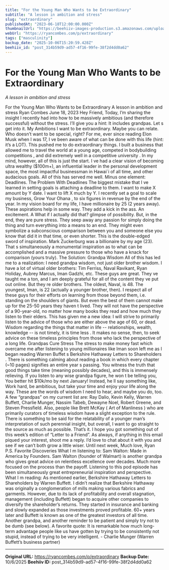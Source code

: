 ```yaml
---
title: "For the Young Man Who Wants to be Extraordinary"
subtitle: "A lesson in ambition and stress"
slug: "extraordinary"
publishedAt: "2023-06-18T12:00:00.000Z"
thumbnailUrl: "https://beehiiv-images-production.s3.amazonaws.com/uploads/asset/file/51e9f17e-24dc-4feb-b960-c33291bab2bb/joshua-earle--87JyMb9ZfU-unsplash.jpg?t=1687073853"
webUrl: "https://ryancombes.com/p/extraordinary"
tags: ["masculinity"]
backup_date: "2025-10-06T15:20:59.428Z"
beehiiv_id: "post_314b59d9-ad57-4f16-99fe-38f2d4dd0a62"
---
```


# For the Young Man Who Wants to be Extraordinary

*A lesson in ambition and stress*



For the Young Man Who Wants to be Extraordinary A lesson in ambition and stress Ryan Combes June 18, 2023 Hey Friend, Today, I’m sharing the insight I recently had into how to be massively ambitious (and therefore successful) without the stress. I’ll give you a hint: It includes grandpas. Let s get into it. My Ambitions I want to be extraordinary. Maybe you can relate. Who doesn’t want to be special, right? For me, ever since reading Elon Musk when I was 17, I ve been aware of what can be done with this life (hint: it’s a LOT). This pushed me to do extraordinary things. I built a business that allowed me to travel the world at a young age, competed in bodybuilding competitions , and did extremely well in a competitive university . In my mind, however, all of this is just the start. I ve had a clear vision of becoming ultra wealthy ($100m+), an influential leader in the personal development space, the most impactful businessman in Hawai`i of all time, and other audacious goals. All of this has served me well. Minus one element: Deadlines. The Problem With Deadlines The biggest mistake that I ve learned in setting goals is attaching a deadline to them. I want to make X amount by Y date. I want to lift X much by Y. I recently set a goal to scale my business, Grow Your Ohana , to six figures in revenue by the end of the year. In my vision board for my life, I have millionaire by 25 (2 years away). These aspirations help in some way. They add a kick in the ass. An excitement. A What if I actually did that? glimpse of possibility. But, in the end, they are pure stress. They seep away any passion for simply doing the thing and turn everything into a means to an end. They might even symbolize a subconscious comparison between you and someone else you know that did it in that time, or even shorter. This is the double-edged sword of inspiration. Mark Zuckerburg was a billionaire by my age (23). That s simultaneously a monumental inspiration as to what can be accomplished and a massive pressure to those who have a knack for comparison (yours truly). The Solution: Grandpa Wisdom All of this has led me to a realization: I need grandpa wisdom, not just older brother wisdom. I have a lot of virtual older brothers: Tim Ferriss, Naval Ravikant, Ryan Holiday, Aubrey Marcus, Iman Gadzhi, etc. These guys are great. They ve taught me a ton, and I am deeply grateful for all of the content they ve put out online. But they re older brothers. The oldest, Naval, is 48. The youngest, Iman, is 22 (actually a younger brother, then). I respect all of these guys for their efforts on learning from those beyond them, i.e. standing on the shoulders of giants. But even the best of them cannot make up for the 25-50 years they haven t lived. They will not have the perspective of a 90-year-old, no matter how many books they read and how much they listen to their elders. This has given me a new idea: I will strive to primarily listen to the advice of those who are either above the age of 60, or dead. Wisdom regarding the things that matter in life -- relationships, wealth, knowledge -- is not timely, it is time less . It makes no sense, then, to seek advice on these timeless principles from those who lack the perspective of a long life. Grandpas Cure Stress The stress to make money fast which overcame me after listening to young millionaires like Iman soon left me as I began reading Warren Buffet s Berkshire Hathaway Letters to Shareholders . There is something calming about reading a book in which every chapter (~10 pages) signifies an entire year s passing. You witness the truth that good things take time (meaning possibly decades), and this is immensely relieving. If you listen to any wise grandpa figure, he won t be telling you, You better hit $10k/mo by next January! Instead, he ll say something like, Work hard, be ambitious, but take your time and enjoy your life along the way. These are the words of wisdom I need to hear, and maybe you do, too. A few “grandpas” on my current list are: Ray Dalio, Kevin Kelly, Warren Buffett, Charlie Munger, Nassim Tabeb, Dewayne Noel, Robert Greene, and Steven Pressfield. Also, people like Brett McKay ( Art of Manliness ) who are primarily curators of timeless wisdom have a slight exception to the rule. There is something to be said for the relatability of a younger man’s interpretation of such perennial insight, but overall, I want to go straight to the source as much as possible. That’s it. I hope you got something out of this week’s edition of “Letter to a Friend”. As always, if anything in this email piqued your interest, shoot me a reply. I’d love to chat about it with you and see if we can’t both grow a little wiser. Until next week, Much love, Ryan P.S. Favorite Discoveries What I m listening to: Sam Walton: Made in America by Founders. Sam Walton (founder of Walmart) is another grandpa who gives great advice on relentless excellence over decades. Much more focused on the process than the payoff. Listening to this pod episode has been simultaneously great entrepreneurial inspiration and perspective. What I m reading: As mentioned earlier, Berkshire Hathaway Letters to Shareholders by Warren Buffett. I didn’t realize that Berkshire Hathaway was originally a conglomeration of mills making various fabrics and garments. However, due to its lack of profitability and overall stagnation, management (including Buffett) began to acquire other companies to diversify the shareholder’s returns. They started in insurance and banking and slowly expanded as those investments proved profitable. 60+ years later and Buffett is known as one of the greatest investors of all time. Another grandpa, and another reminder to be patient and simply try not to be dumb (see below). A favorite quote: It is remarkable how much long-term advantage people like us have gotten by trying to be consistently not stupid, instead of trying to be very intelligent. - Charlie Munger (Warren Buffett’s business partner)

---

**Original URL:** https://ryancombes.com/p/extraordinary
**Backup Date:** 10/6/2025
**Beehiiv ID:** post_314b59d9-ad57-4f16-99fe-38f2d4dd0a62
